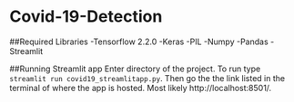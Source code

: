 # Covid-19-Detection

##Required Libraries
-Tensorflow 2.2.0
-Keras
-PIL
-Numpy
-Pandas
-Streamlit

##Running Streamlit app
Enter directory of the project. To run type `streamlit run covid19_streamlitapp.py`. Then go the the link listed in the terminal of where the app is hosted. Most likely http://localhost:8501/.
